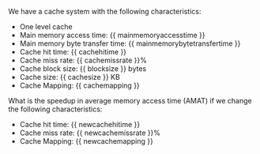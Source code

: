 We have a cache system with the following characteristics:
 - One level cache
 - Main memory access time: {{ mainmemoryaccesstime }}
 - Main memory byte transfer time: {{ mainmemorybytetransfertime }}
 - Cache hit time: {{ cachehitime }}
 - Cache miss rate: {{ cachemissrate }}%
 - Cache block size: {{ blocksize }} bytes
 - Cache size: {{ cachesize }} KB
 - Cache Mapping: {{ cachemapping }}

What is the speedup in average memory access time (AMAT) if we change the following characteristics:
 - Cache hit time: {{ newcachehitime }}
 - Cache miss rate: {{ newcachemissrate }}%
 - Cache Mapping: {{ newcachemapping }}
